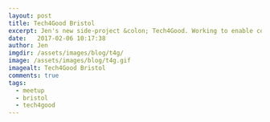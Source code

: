 ```yaml
---
layout: post
title: Tech4Good Bristol
excerpt: Jen's new side-project &colon; Tech4Good. Working to enable conversations, knowledge sharing & collaboration between not-for-profits, community groups and tech people in Bristol
date:   2017-02-06 10:17:38
author: Jen
imgdir:	/assets/images/blog/t4g/
image: /assets/images/blog/t4g.gif
imagealt: Tech4Good Bristol
comments: true
tags:
  - meetup
  - bristol
  - tech4good
---
```






 
 